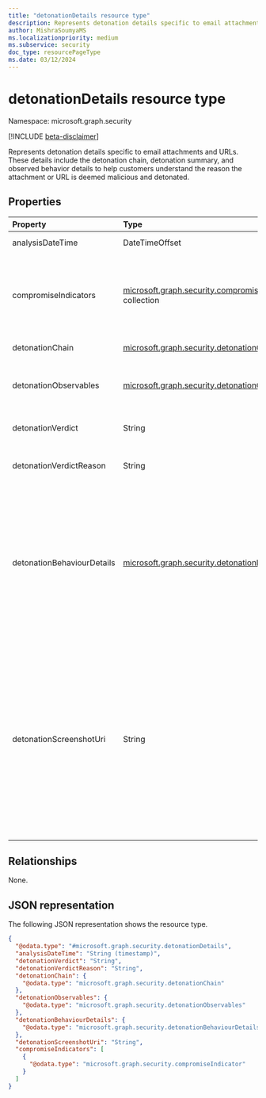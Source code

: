 ```yaml
---
title: "detonationDetails resource type"
description: Represents detonation details specific to email attachments and URLs.
author: MishraSoumyaMS
ms.localizationpriority: medium
ms.subservice: security
doc_type: resourcePageType
ms.date: 03/12/2024
---
```


# detonationDetails resource type

Namespace: microsoft.graph.security

[!INCLUDE [beta-disclaimer](../../includes/beta-disclaimer.md)]

Represents detonation details specific to email attachments and URLs. These details include the detonation chain, detonation summary, and observed behavior details to help customers understand the reason the attachment or URL is deemed malicious and detonated.

## Properties
|Property|Type|Description|
|:---|:---|:---|
|analysisDateTime|DateTimeOffset|The time of detonation.|
|compromiseIndicators|[microsoft.graph.security.compromiseIndicator](../resources/security-compromiseindicator.md) collection|Represents indicators and its associated verdict that suggests whether an email is compromised.|
|detonationChain|[microsoft.graph.security.detonationChain](../resources/security-detonationchain.md)|The chain of detonation.|
|detonationObservables|[microsoft.graph.security.detonationObservables](../resources/security-detonationobservables.md)|All observables in the detonation tree.|
|detonationVerdict|String|The verdict of the detonation.|
|detonationVerdictReason|String|The reason for the verdict of the detonation.|
|detonationBehaviourDetails|[microsoft.graph.security.detonationBehaviourDetails](../resources/security-detonationbehaviourdetails.md)|Shows the exact events that took place during detonation, and problematic or benign observations that contain URLs, IPs, domains, and files that were found during detonation|
|detonationScreenshotUri|String|Show any screenshots that were captured during detonation. No screenshots are captured if the URL opens into a link that directly downloads a file. However, you see the downloaded file in the detonation chain.|


## Relationships
None.

## JSON representation
The following JSON representation shows the resource type.
<!-- {
  "blockType": "resource",
  "@odata.type": "microsoft.graph.security.detonationDetails"
}
-->
``` json
{
  "@odata.type": "#microsoft.graph.security.detonationDetails",
  "analysisDateTime": "String (timestamp)",
  "detonationVerdict": "String",
  "detonationVerdictReason": "String",
  "detonationChain": {
    "@odata.type": "microsoft.graph.security.detonationChain"
  },
  "detonationObservables": {
    "@odata.type": "microsoft.graph.security.detonationObservables"
  },
  "detonationBehaviourDetails": {
    "@odata.type": "microsoft.graph.security.detonationBehaviourDetails"
  },
  "detonationScreenshotUri": "String",
  "compromiseIndicators": [
    {
      "@odata.type": "microsoft.graph.security.compromiseIndicator"
    }
  ]
}
```

